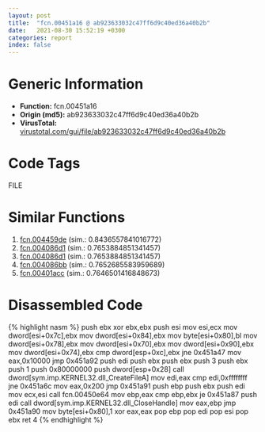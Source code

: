 ```yaml
---
layout: post
title:  "fcn.00451a16 @ ab923633032c47ff6d9c40ed36a40b2b"
date:   2021-08-30 15:52:19 +0300
categories: report
index: false
---
```


# Generic Information
- **Function:** fcn.00451a16
- **Origin (md5):** ab923633032c47ff6d9c40ed36a40b2b
- **VirusTotal:** [virustotal.com/gui/file/ab923633032c47ff6d9c40ed36a40b2b][virustotal_ref]

# Code Tags
<span class="tag" id="FILE">FILE</span>


# Similar Functions

1. [fcn.004459de][similar_1_ref] (sim.: 0.8436557841016772)
2. [fcn.004086d1][similar_2_ref] (sim.: 0.7653884851341457)
3. [fcn.004086d1][similar_3_ref] (sim.: 0.7653884851341457)
4. [fcn.004086bb][similar_4_ref] (sim.: 0.7652685583959689)
5. [fcn.00401acc][similar_5_ref] (sim.: 0.7646501416848673)


# Disassembled Code

{% highlight nasm %}
push ebx
xor ebx,ebx
push esi
mov esi,ecx
mov dword[esi+0x7c],ebx
mov dword[esi+0x84],ebx
mov byte[esi+0x80],bl
mov dword[esi+0x78],ebx
mov dword[esi+0x70],ebx
mov dword[esi+0x90],ebx
mov dword[esi+0x74],ebx
cmp dword[esp+0xc],ebx
jne 0x451a47
mov eax,0x10000
jmp 0x451a92
push edi
push ebx
push ebx
push 3
push ebx
push 1
push 0x80000000
push dword[esp+0x28]
call dword[sym.imp.KERNEL32.dll_CreateFileA]
mov edi,eax
cmp edi,0xffffffff
jne 0x451a6c
mov eax,0x200
jmp 0x451a91
push ebp
push ebx
push edi
mov ecx,esi
call fcn.00450e64
mov ebp,eax
cmp ebp,ebx
je 0x451a87
push edi
call dword[sym.imp.KERNEL32.dll_CloseHandle]
mov eax,ebp
jmp 0x451a90
mov byte[esi+0x80],1
xor eax,eax
pop ebp
pop edi
pop esi
pop ebx
ret 4
{% endhighlight %}


[similar_1_ref]: /report/fcn.004459de@b3771987fba16f4fba07d1109ec72c76
[similar_2_ref]: /report/fcn.004086d1@7e044e51324f9f80f4e97d8f3549c003
[similar_3_ref]: /report/fcn.004086d1@88e03379526f823ce2de3b236adcaf80
[similar_4_ref]: /report/fcn.004086bb@319cf4affa41f752783e62f81908d682
[similar_5_ref]: /report/fcn.00401acc@5f763449465a14d1cdb5ea67e2f984d0
[virustotal_ref]: https://www.virustotal.com/gui/file/ab923633032c47ff6d9c40ed36a40b2b
